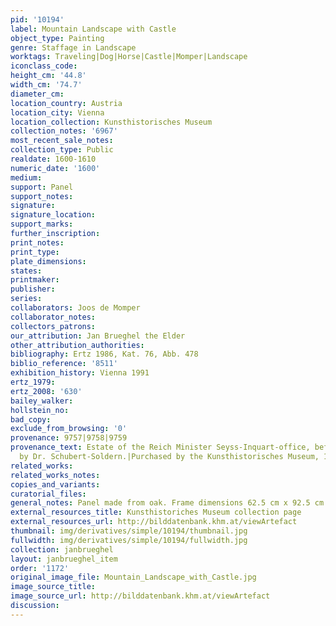 ```yaml
---
pid: '10194'
label: Mountain Landscape with Castle
object_type: Painting
genre: Staffage in Landscape
worktags: Traveling|Dog|Horse|Castle|Momper|Landscape
iconclass_code:
height_cm: '44.8'
width_cm: '74.7'
diameter_cm:
location_country: Austria
location_city: Vienna
location_collection: Kunsthistorisches Museum
collection_notes: '6967'
most_recent_sale_notes:
collection_type: Public
realdate: 1600-1610
numeric_date: '1600'
medium:
support: Panel
support_notes:
signature:
signature_location:
support_marks:
further_inscription:
print_notes:
print_type:
plate_dimensions:
states:
printmaker:
publisher:
series:
collaborators: Joos de Momper
collaborator_notes:
collectors_patrons:
our_attribution: Jan Brueghel the Elder
other_attribution_authorities:
bibliography: Ertz 1986, Kat. 76, Abb. 478
biblio_reference: '8511'
exhibition_history: Vienna 1991
ertz_1979:
ertz_2008: '630'
bailey_walker:
hollstein_no:
bad_copy:
exclude_from_browsing: '0'
provenance: 9757|9758|9759
provenance_text: Estate of the Reich Minister Seyss-Inquart-office, before 1939.|Purchased
  by Dr. Schubert-Soldern.|Purchased by the Kunsthistorisches Museum, 1942.
related_works:
related_works_notes:
copies_and_variants:
curatorial_files:
general_notes: Panel made from oak. Frame dimensions 62.5 cm x 92.5 cm x 6 cm.
external_resources_title: Kunsthistoriches Museum collection page
external_resources_url: http://bilddatenbank.khm.at/viewArtefact
thumbnail: img/derivatives/simple/10194/thumbnail.jpg
fullwidth: img/derivatives/simple/10194/fullwidth.jpg
collection: janbrueghel
layout: janbrueghel_item
order: '1172'
original_image_file: Mountain_Landscape_with_Castle.jpg
image_source_title:
image_source_url: http://bilddatenbank.khm.at/viewArtefact
discussion:
---
```

